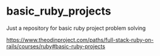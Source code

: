 # basic_ruby_projects

Just a repository for basic ruby project problem solving

<https://www.theodinproject.com/paths/full-stack-ruby-on-rails/courses/ruby#basic-ruby-projects>

